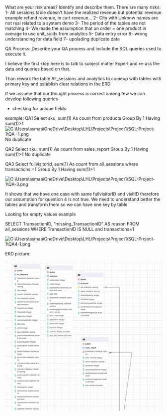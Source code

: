 What are your risk areas? Identify and describe them.
There sre many risks:
1- All sessions table doesn't have the realized revenue but potential revenue 
example refund revenue, in cart revenue...
2- City with Unkonw names are not real related to a system demo
3- The period of the tables are not matching
4- We made the assumption that un order = one product in average to use unit_solds from analytics
5- Data entry error
6- wrong understanding for data field
7- upolading duplicate data


QA Process:
Describe your QA process and include the SQL queries used to execute it.

I believe the first step here is to talk to subject matter Expert and re-ass the data and queries based on that.

Than rework the table All_sessions and analytics to comeup with tables with primary key and establish clear relations in the ERD

If we assume that our thought process is correct among few we can develop following queries
- checking for unique fields

example:
QA1
Select sku, sum(1) As count
from products
Group By 1
Having sum(1)>1
![C:\Users\asmaa\OneDrive\Desktop\LHL\Projects\Project1\SQL-Project-1\QA -1.png](QA%20-1.png)
No duplicate

QA2
Select sku, sum(1) As count
from sales_report
Group By 1
Having sum(1)>1
No duplicate

QA3
Select fullvisitorid, sum(1) As count
from all_sessions
where transactions =1
Group By 1
Having sum(1)>1

![C:\Users\asmaa\OneDrive\Desktop\LHL\Projects\Project1\SQL-Project-1\QA-3.png](QA-3.png)

It shows that we have one case with same fullvisitorID and visitID
therefore our assumption for question 4 is not true. We need to understand better the tables and transform them so we can have one key by table

Looking for empty values example

SELECT TransactionID, “missing_TransactionID” AS reason
FROM all_sessions
WHERE TransactionID IS NULL and transactions=1

![C:\Users\asmaa\OneDrive\Desktop\LHL\Projects\Project1\SQL-Project-1\QA4-1.png](QA4-1.png)


ERD picture:

![C:\Users\asmaa\OneDrive\Desktop\LHL\Projects\Project1\SQL-Project-1\ERDproject1.png](ERD%20project%201.png)

